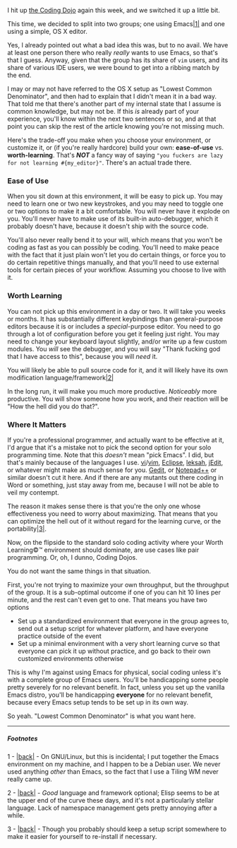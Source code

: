 I hit up [the Coding Dojo](http://www.meetup.com/Toronto-Coding-Dojo/events/calendar/) again this week, and we switched it up a little bit.

This time, we decided to split into two groups; one using Emacs<a name="note-Fri-Aug-31-105639EDT-2012"></a>[|1|](#foot-Fri-Aug-31-105639EDT-2012) and one using a simple, OS X editor.

Yes, I already pointed out what a bad idea this was, but to no avail. We have at least one person there who really *really* wants to use Emacs, so that's that I guess. Anyway, given that the group has its share of `vim` users, and its share of various IDE users, we were bound to get into a ribbing match by the end.

I may or may not have referred to the OS X setup as "Lowest Common Denominator", and then had to explain that I didn't mean it in a bad way. That told me that there's another part of my internal state that I assume is common knowledge, but may not be. If this *is* already part of your experience, you'll know within the next two sentences or so, and at that point you can skip the rest of the article knowing you're not missing much.

Here's the trade-off you make when you choose your environment, or customize it, or (if you're really hardcore) build your own: **ease-of-use** vs. **worth-learning**. That's ***NOT*** a fancy way of saying `"you fuckers are lazy for not learning #{my_editor}"`. There's an actual trade there.

### Ease of Use

When you sit down at this environment, it will be easy to pick up. You may need to learn one or two new keystrokes, and you may need to toggle one or two options to make it a bit comfortable. You will never have it explode on you. You'll never have to make use of its built-in auto-debugger, which it probably doesn't have, because it doesn't ship with the source code.

You'll also never really bend it to your will, which means that you won't be coding as fast as you can possibly be coding. You'll need to make peace with the fact that it just plain won't let you do certain things, or force you to do certain repetitive things manually, and that you'll need to use external tools for certain pieces of your workflow. Assuming you choose to live with it.

### Worth Learning

You can not pick up this environment in a day or two. It will take you weeks or months. It has substantially different keybindings than general-purpose editors because it is or includes a *special*-purpose editor. You need to go through a lot of configuration before you get it feeling just right. You may need to change your keyboard layout slightly, and/or write up a few custom modules. You *will* see the debugger, and you will say "Thank fucking god that I have access to this", because you will *need* it.

You will likely be able to pull source code for it, and it will likely have its own modification language/framework<a name="note-Fri-Aug-31-110008EDT-2012"></a>[|2|](#foot-Fri-Aug-31-110008EDT-2012)

In the long run, it will make you much more productive. *Noticeably* more productive. You will show someone how you work, and their reaction will be "How the hell did you do that?".

### Where It Matters

If you're a professional programmer, and actually want to be effective at it, I'd argue that it's a mistake not to pick the second option for your solo programming time. Note that this *doesn't* mean "pick Emacs". I did, but that's mainly because of the languages I use. [vi](https://en.wikipedia.org/wiki/Vi)/[vim](http://www.vim.org/), [Eclipse](http://eclipse.org/), [leksah](http://leksah.org/), [jEdit](http://www.jedit.org/), or whatever might make as much sense for you. [Gedit](http://projects.gnome.org/gedit/), or [Notepad++](http://www.notepad-plus-plus.org/) or similar doesn't cut it here. And if there are any mutants out there coding in Word or something, just stay away from me, because I will not be able to veil my contempt.

The reason it makes sense there is that you're the only one whose effectiveness you need to worry about maximizing. That means that you can optimize the hell out of it without regard for the learning curve, or the portability<a name="note-Fri-Aug-31-111326EDT-2012"></a>[|3|](#foot-Fri-Aug-31-111326EDT-2012).

Now, on the flipside to the standard solo coding activity where your Worth Learning©™ environment should dominate, are use cases like pair programming. Or, oh, I dunno, Coding Dojos.

You do not want the same things in that situation.

First, you're not trying to maximize your own throughput, but the throughput of the group. It is a sub-optimal outcome if one of you can hit 10 lines per minute, and the rest can't even get to one. That means you have two options


-   Set up a standardized environment that everyone in the group agrees to, send out a setup script for whatever platform, and have everyone practice outside of the event
-   Set up a minimal environment with a very short learning curve so that everyone can pick it up without practice, and go back to their own customized environments otherwise


This is why I'm against using Emacs for physical, social coding unless it's with a complete group of Emacs users. You'll be handicapping some people pretty severely for no relevant benefit. In fact, unless you set up the vanilla Emacs distro, you'll be handicapping **everyone** for no relevant benefit, because every Emacs setup tends to be set up in its own way.

So yeah. "Lowest Common Denominator" is what you want here.

* * *
##### Footnotes
1 - <a name="foot-Fri-Aug-31-105639EDT-2012"></a>[|back|](#note-Fri-Aug-31-105639EDT-2012) - On GNU/Linux, but this is incidental; I put together the Emacs environment on my machine, and I happen to be a Debian user. We never used anything *other* than Emacs, so the fact that I use a Tiling WM never really came up.

2 - <a name="foot-Fri-Aug-31-110008EDT-2012"></a>[|back|](#note-Fri-Aug-31-110008EDT-2012) - *Good* language and framework optional; Elisp seems to be at the upper end of the curve these days, and it's not a particularly stellar language. Lack of namespace management gets pretty annoying after a while.

3 - <a name="foot-Fri-Aug-31-111326EDT-2012"></a>[|back|](#note-Fri-Aug-31-111326EDT-2012) - Though you probably should keep a setup script somewhere to make it easier for yourself to re-install if necessary.
